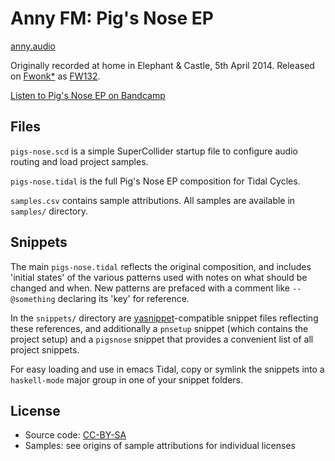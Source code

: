 # Anny FM: Pig's Nose EP

[anny.audio](https://www.anny.audio)

Originally recorded at home in Elephant & Castle, 5th April 2014. Released on [Fwonk*](http://fwonk.co.uk) as [FW132](http://fwonk.co.uk/132/).

[Listen to Pig's Nose EP on Bandcamp](http://anny.audio/album/pigs-nose-ep)

## Files

`pigs-nose.scd` is a simple SuperCollider startup file to configure audio routing and load project samples.

`pigs-nose.tidal` is the full Pig's Nose EP composition for Tidal Cycles.

`samples.csv` contains sample attributions. All samples are available in `samples/` directory.

## Snippets

The main `pigs-nose.tidal` reflects the original composition, and includes 'initial states' of the various patterns used with notes on what should be changed and when. New patterns are prefaced with a comment like `-- @something` declaring its 'key' for reference.

In the `snippets/` directory are [yasnippet](http://joaotavora.github.io/yasnippet/)-compatible snippet files reflecting these references, and additionally a `pnsetup` snippet (which contains the project setup) and a `pigsnose` snippet that provides a convenient list of all project snippets.

For easy loading and use in emacs Tidal, copy or symlink the snippets into a `haskell-mode` major group in one of your snippet folders.

## License

- Source code: [CC-BY-SA](https://creativecommons.org/licenses/by-sa/4.0/)
- Samples: see origins of sample attributions for individual licenses
